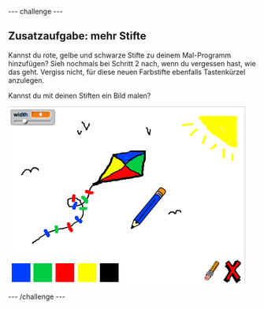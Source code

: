 \--- challenge \---

## Zusatzaufgabe: mehr Stifte

Kannst du rote, gelbe und schwarze Stifte zu deinem Mal-Programm hinzufügen? Sieh nochmals bei Schritt 2 nach, wenn du vergessen hast, wie das geht. Vergiss nicht, für diese neuen Farbstifte ebenfalls Tastenkürzel anzulegen.

Kannst du mit deinen Stiften ein Bild malen?

![screenshot](images/paint-final.png)

\--- /challenge \---